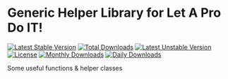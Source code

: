 Generic Helper Library for Let A Pro Do IT!
=======

[![Latest Stable Version](https://poser.pugx.org/letaprodoit/helpers/v/stable)](https://packagist.org/packages/letaprodoit/helpers)
[![Total Downloads](https://poser.pugx.org/letaprodoit/helpers/downloads)](https://packagist.org/packages/letaprodoit/helpers)
[![Latest Unstable Version](https://poser.pugx.org/letaprodoit/helpers/v/unstable)](https://packagist.org/packages/letaprodoit/helpers)
[![License](https://poser.pugx.org/letaprodoit/helpers/license)](https://packagist.org/packages/letaprodoit/helpers)
[![Monthly Downloads](https://poser.pugx.org/letaprodoit/helpers/d/monthly)](https://packagist.org/packages/letaprodoit/helpers)
[![Daily Downloads](https://poser.pugx.org/letaprodoit/helpers/d/daily)](https://packagist.org/packages/letaprodoit/helpers)

Some useful functions & helper classes